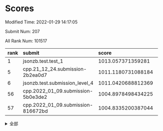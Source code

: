 # Scores

Modified Time: 2022-01-29 14:17:05

Submit Num: 207

All Rank Num: 101517

| rank |               submit               |       score        |       sigma        | pk_num |
| :--- | :--------------------------------- | :----------------- | :----------------- | :----- |
| 1    | jsonzb.test.test_1                 | 1013.057371359281  | 0.7914219320972055 | 1961   |
| 5    | cpp.21_12_24.submission-2b2ea0d7   | 1011.1180731088184 | 0.7696847473793074 | 1956   |
| 6    | jsonzb.test.submission_level_4     | 1011.0420688812369 | 0.7828541664085268 | 1964   |
| 56   | cpp.2022_01_09.submission-5b0e3de2 | 1004.8978498434225 | 0.7111962671186147 | 1964   |
| 57   | cpp.2022_01_09.submission-816672bd | 1004.8335200387044 | 0.7189630206522668 | 1963   |


<details>
<summary>全部</summary>

| rank |                 submit                 |       score        |       sigma        | pk_num |
| :--- | :------------------------------------- | :----------------- | :----------------- | :----- |
| 1    | jsonzb.test.test_1                     | 1013.057371359281  | 0.7914219320972055 | 1961   |
| 2    | gobigger.level_3.submission_level_3_49 | 1011.7174398675761 | 0.7694557766410322 | 1964   |
| 3    | gobigger.level_3.submission_level_3_24 | 1011.6871843153001 | 0.7919991089728612 | 1959   |
| 4    | gobigger.level_3.submission_level_3_0  | 1011.2805424742772 | 0.7538149802623249 | 1964   |
| 5    | cpp.21_12_24.submission-2b2ea0d7       | 1011.1180731088184 | 0.7696847473793074 | 1956   |
| 6    | jsonzb.test.submission_level_4         | 1011.0420688812369 | 0.7828541664085268 | 1964   |
| 7    | gobigger.level_3.submission_level_3_41 | 1010.9376307913797 | 0.7529186794160824 | 1963   |
| 8    | gobigger.level_3.submission_level_3_2  | 1010.8553926363935 | 0.7637003348355157 | 1961   |
| 9    | gobigger.level_3.submission_level_3_6  | 1010.8507355350198 | 0.7784244913481994 | 1972   |
| 10   | gobigger.level_3.submission_level_3_18 | 1010.6794581703303 | 0.7645676993958457 | 1958   |
| 11   | gobigger.level_3.submission_level_3_7  | 1010.6382420062071 | 0.7563219754419466 | 1961   |
| 12   | gobigger.level_3.submission_level_3_1  | 1010.565832340642  | 0.7600392224303891 | 1961   |
| 13   | gobigger.level_3.submission_level_3_34 | 1010.5125002315506 | 0.758704619344649  | 1959   |
| 14   | gobigger.level_3.submission_level_3_19 | 1010.505836411574  | 0.7442330137925496 | 1962   |
| 15   | gobigger.level_3.submission_level_3_39 | 1010.4819913229152 | 0.7426655417190001 | 1962   |
| 16   | gobigger.level_3.submission_level_3_14 | 1010.4377879053478 | 0.7536612116735546 | 1960   |
| 17   | gobigger.level_3.submission_level_3_9  | 1010.3237398775569 | 0.7699839170658427 | 1965   |
| 18   | gobigger.level_3.submission_level_3_45 | 1010.2836289026637 | 0.7515733899595611 | 1964   |
| 19   | gobigger.level_3.submission_level_3_37 | 1010.1305444819338 | 0.7432833254717247 | 1961   |
| 20   | gobigger.level_3.submission_level_3_35 | 1010.1258508154336 | 0.7522215872273827 | 1960   |
| 21   | gobigger.level_3.submission_level_3_17 | 1009.9035189000022 | 0.7616101636058334 | 1962   |
| 22   | gobigger.level_3.submission_level_3_40 | 1009.88985956331   | 0.7749718176146776 | 1964   |
| 23   | gobigger.level_3.submission_level_3_28 | 1009.8797325245918 | 0.7496736838417997 | 1960   |
| 24   | gobigger.level_3.submission_level_3_43 | 1009.8718494746448 | 0.7499088341305693 | 1962   |
| 25   | gobigger.level_3.submission_level_3_5  | 1009.8379930656486 | 0.7571544208663479 | 1964   |
| 26   | gobigger.level_3.submission_level_3_10 | 1009.8254734369119 | 0.7479085230348549 | 1965   |
| 27   | gobigger.level_3.submission_level_3_20 | 1009.777414887004  | 0.7591698184405553 | 1963   |
| 28   | gobigger.level_3.submission_level_3_42 | 1009.7434652376701 | 0.74541988581592   | 1963   |
| 29   | gobigger.level_3.submission_level_3_8  | 1009.73238281386   | 0.7706692790480956 | 1960   |
| 30   | gobigger.level_3.submission_level_3_4  | 1009.6967651982898 | 0.7538332837864554 | 1962   |
| 31   | gobigger.level_3.submission_level_3_47 | 1009.6820161906115 | 0.7565871842528623 | 1961   |
| 32   | gobigger.level_3.submission_level_3_44 | 1009.6239630927658 | 0.7393954988760248 | 1966   |
| 33   | gobigger.level_3.submission_level_3_22 | 1009.6172458161905 | 0.7408481125385804 | 1967   |
| 34   | gobigger.level_3.submission_level_3_30 | 1009.5851750566333 | 0.7602035852683671 | 1957   |
| 35   | gobigger.level_3.submission_level_3_15 | 1009.5789282866588 | 0.7530387449528575 | 1961   |
| 36   | gobigger.level_3.submission_level_3_29 | 1009.5680046202187 | 0.756712383004401  | 1962   |
| 37   | gobigger.level_3.submission_level_3_46 | 1009.5443646619137 | 0.7612194156028724 | 1962   |
| 38   | gobigger.level_3.submission_level_3_48 | 1009.5087384598366 | 0.7333198119596299 | 1960   |
| 39   | gobigger.level_3.submission_level_3_11 | 1009.4016308230666 | 0.7481414034220828 | 1966   |
| 40   | gobigger.level_3.submission_level_3_12 | 1009.3360938188403 | 0.7499967831122711 | 1956   |
| 41   | gobigger.level_3.submission_level_3_26 | 1009.333712123934  | 0.7637460708479564 | 1961   |
| 42   | gobigger.level_3.submission_level_3_27 | 1009.2834577276145 | 0.7530421954795461 | 1960   |
| 43   | gobigger.level_3.submission_level_3_31 | 1009.2613054920034 | 0.7545112125350831 | 1967   |
| 44   | gobigger.level_3.submission_level_3_13 | 1009.2205936449473 | 0.7583426286789927 | 1959   |
| 45   | gobigger.level_3.submission_level_3_32 | 1009.2073644653805 | 0.7548398694298833 | 1966   |
| 46   | gobigger.level_3.submission_level_3_16 | 1008.8604496569703 | 0.7469669123239895 | 1961   |
| 47   | gobigger.level_3.submission_level_3_33 | 1008.7012093949054 | 0.766149797192102  | 1964   |
| 48   | gobigger.level_3.submission_level_3_3  | 1008.6999358534879 | 0.7301573819961122 | 1964   |
| 49   | gobigger.level_3.submission_level_3_25 | 1008.6520016888317 | 0.745486507269946  | 1960   |
| 50   | gobigger.level_3.submission_level_3_38 | 1008.6428364938115 | 0.7582872524352314 | 1958   |
| 51   | gobigger.level_3.submission_level_3_36 | 1008.5860112287796 | 0.7321771729126585 | 1962   |
| 52   | gobigger.level_3.submission_level_3_23 | 1008.5672307895122 | 0.7631414497419932 | 1965   |
| 53   | gobigger.level_3.submission_level_3_21 | 1008.3948981698924 | 0.7523722040328766 | 1960   |
| 54   | gobigger.level_1.submission_level_1_33 | 1005.0754630188169 | 0.7177374158847768 | 1960   |
| 55   | gobigger.level_1.submission_level_1_27 | 1004.9184616494944 | 0.7229666663555205 | 1963   |
| 56   | cpp.2022_01_09.submission-5b0e3de2     | 1004.8978498434225 | 0.7111962671186147 | 1964   |
| 57   | cpp.2022_01_09.submission-816672bd     | 1004.8335200387044 | 0.7189630206522668 | 1963   |
| 58   | gobigger.level_1.submission_level_1_6  | 1004.7985024084842 | 0.7179223677507952 | 1960   |
| 59   | gobigger.level_1.submission_level_1_15 | 1004.6505922658861 | 0.7177381866358734 | 1961   |
| 60   | gobigger.level_1.submission_level_1_18 | 1004.3401935909366 | 0.7214358343964089 | 1962   |
| 61   | gobigger.level_1.submission_level_1_21 | 1004.3336453319397 | 0.724998692016292  | 1965   |
| 62   | gobigger.level_1.submission_level_1_12 | 1004.2965484596838 | 0.7100952248848597 | 1960   |
| 63   | gobigger.level_1.submission_level_1_0  | 1004.2580577097576 | 0.7098150623442727 | 1959   |
| 64   | gobigger.level_1.submission_level_1_25 | 1004.123685420128  | 0.7179303733247544 | 1961   |
| 65   | gobigger.level_1.submission_level_1_2  | 1004.1229575742933 | 0.7215598844828437 | 1962   |
| 66   | gobigger.level_1.submission_level_1_48 | 1003.9425586103578 | 0.720654199170431  | 1961   |
| 67   | gobigger.level_1.submission_level_1_4  | 1003.9353129908703 | 0.7090883126876987 | 1968   |
| 68   | gobigger.level_1.submission_level_1_36 | 1003.8703115788559 | 0.7226026892358401 | 1963   |
| 69   | gobigger.level_1.submission_level_1_20 | 1003.8455101386812 | 0.7145932924693622 | 1963   |
| 70   | gobigger.level_1.submission_level_1_37 | 1003.8028132216216 | 0.713443735200269  | 1962   |
| 71   | gobigger.level_1.submission_level_1_38 | 1003.7831960001613 | 0.7151045289586262 | 1960   |
| 72   | gobigger.level_1.submission_level_1_19 | 1003.7677039260167 | 0.719366937047137  | 1966   |
| 73   | gobigger.level_1.submission_level_1_22 | 1003.7341087877697 | 0.7139577047401823 | 1966   |
| 74   | gobigger.level_1.submission_level_1_40 | 1003.6654637052986 | 0.7093722449282461 | 1964   |
| 75   | gobigger.level_1.submission_level_1_11 | 1003.548607148886  | 0.7153800226042387 | 1961   |
| 76   | gobigger.level_1.submission_level_1_44 | 1003.5134457248146 | 0.7178091334453349 | 1962   |
| 77   | gobigger.level_1.submission_level_1_5  | 1003.5015241201587 | 0.7168278475189672 | 1965   |
| 78   | gobigger.level_1.submission_level_1_39 | 1003.4275758791505 | 0.7124087634798479 | 1962   |
| 79   | gobigger.level_1.submission_level_1_29 | 1003.3792522246202 | 0.7136010976000998 | 1961   |
| 80   | gobigger.level_1.submission_level_1_47 | 1003.3642807442217 | 0.7152154248381369 | 1963   |
| 81   | gobigger.level_1.submission_level_1_24 | 1003.3532440903745 | 0.7156117831867403 | 1964   |
| 82   | gobigger.level_1.submission_level_1_26 | 1003.2723577341824 | 0.7186276864456234 | 1964   |
| 83   | gobigger.level_1.submission_level_1_14 | 1003.2567758603585 | 0.7170762087325488 | 1965   |
| 84   | gobigger.level_1.submission_level_1_9  | 1003.2346048719331 | 0.7143057053109543 | 1965   |
| 85   | gobigger.level_1.submission_level_1_43 | 1003.2277284210313 | 0.7070369964462998 | 1964   |
| 86   | gobigger.level_1.submission_level_1_8  | 1003.1911823482407 | 0.7103857486614035 | 1957   |
| 87   | gobigger.level_1.submission_level_1_34 | 1003.1872258720747 | 0.7089339161508224 | 1966   |
| 88   | gobigger.level_1.submission_level_1_46 | 1003.0928797031542 | 0.7074664393882435 | 1962   |
| 89   | gobigger.level_1.submission_level_1_35 | 1003.0912798331573 | 0.7022187537986417 | 1962   |
| 90   | gobigger.level_1.submission_level_1_13 | 1003.0757926743994 | 0.717972904463605  | 1963   |
| 91   | gobigger.level_1.submission_level_1_32 | 1003.0424957231629 | 0.7179318512457558 | 1961   |
| 92   | gobigger.level_1.submission_level_1_10 | 1003.033108356023  | 0.7164929256152124 | 1963   |
| 93   | gobigger.level_1.submission_level_1_49 | 1002.9368682532598 | 0.7268461909644452 | 1964   |
| 94   | gobigger.level_1.submission_level_1_1  | 1002.9040004270216 | 0.7163768265613564 | 1961   |
| 95   | gobigger.level_1.submission_level_1_17 | 1002.9002936383795 | 0.7156264772219331 | 1956   |
| 96   | gobigger.level_1.submission_level_1_28 | 1002.8765875525963 | 0.7158330524017331 | 1961   |
| 97   | gobigger.level_1.submission_level_1_30 | 1002.8286570768356 | 0.7316282092882184 | 1960   |
| 98   | gobigger.level_1.submission_level_1_3  | 1002.4027014293491 | 0.709054144503441  | 1956   |
| 99   | gobigger.level_1.submission_level_1_7  | 1002.3611666623702 | 0.7026117732248948 | 1952   |
| 100  | gobigger.level_1.submission_level_1_42 | 1002.2957085064663 | 0.7030366192227288 | 1962   |
| 101  | gobigger.level_1.submission_level_1_16 | 1002.2824503479721 | 0.7193465756988738 | 1964   |
| 102  | gobigger.level_1.submission_level_1_45 | 1002.0788068695406 | 0.7156475421120606 | 1961   |
| 103  | gobigger.level_1.submission_level_1_23 | 1002.0520336526218 | 0.6986577651158892 | 1960   |
| 104  | gobigger.level_1.submission_level_1_31 | 1001.6964664564645 | 0.7212092223422986 | 1962   |
| 105  | gobigger.level_1.submission_level_1_41 | 1001.4269230064441 | 0.7038162766421208 | 1965   |
| 106  | gobigger.random.submission_random_15   | 997.5525613172188  | 0.7192187968924588 | 1964   |
| 107  | gobigger.random.submission_random_31   | 997.2207786346423  | 0.694665295894358  | 1962   |
| 108  | gobigger.random.submission_random_34   | 997.1439023651847  | 0.7013841833195011 | 1962   |
| 109  | gobigger.random.submission_random_49   | 997.0556530676072  | 0.7061373134479314 | 1963   |
| 110  | gobigger.random.submission_random_35   | 996.8170528784898  | 0.7151417479416047 | 1956   |
| 111  | gobigger.random.submission_random_40   | 996.8164691542853  | 0.7137594544641725 | 1963   |
| 112  | gobigger.random.submission_random_38   | 996.7306372206349  | 0.6981792260685062 | 1962   |
| 113  | gobigger.random.submission_random_37   | 996.5826069345813  | 0.7148962079260818 | 1965   |
| 114  | gobigger.random.submission_random_19   | 996.581306085907   | 0.7076721244950747 | 1962   |
| 115  | gobigger.random.submission_random_29   | 996.5213946235718  | 0.7232539323153565 | 1961   |
| 116  | gobigger.random.submission_random_30   | 996.5060239095126  | 0.7150936362491414 | 1962   |
| 117  | gobigger.random.submission_random_45   | 996.4948458771921  | 0.7017905021520086 | 1965   |
| 118  | gobigger.random.submission_random_11   | 996.4737462548868  | 0.7017040707573811 | 1962   |
| 119  | gobigger.random.submission_random_10   | 996.4728156885799  | 0.7176595746900617 | 1963   |
| 120  | gobigger.random.submission_random_36   | 996.4362027999604  | 0.715724970429553  | 1960   |
| 121  | gobigger.random.submission_random_44   | 996.3683223964124  | 0.7106078638865019 | 1960   |
| 122  | gobigger.random.submission_random_16   | 996.3607829520415  | 0.7155743493470222 | 1960   |
| 123  | gobigger.random.submission_random_22   | 996.3180769895278  | 0.6968710299790172 | 1965   |
| 124  | gobigger.random.submission_random_48   | 996.2943356592804  | 0.6954489681522824 | 1965   |
| 125  | gobigger.random.submission_random_7    | 996.2935289623053  | 0.7291312547318536 | 1958   |
| 126  | gobigger.random.submission_random_33   | 996.1500921485626  | 0.7140114662197439 | 1956   |
| 127  | gobigger.random.submission_random_21   | 996.1197522865647  | 0.7155235349768002 | 1959   |
| 128  | gobigger.random.submission_random_6    | 996.0860916107176  | 0.7284610004929464 | 1961   |
| 129  | gobigger.random.submission_random_39   | 995.9720898591838  | 0.7126746324991442 | 1961   |
| 130  | gobigger.random.submission_random_18   | 995.8492727380598  | 0.7193883827641085 | 1958   |
| 131  | gobigger.random.submission_random_47   | 995.8354752123347  | 0.7139735327813758 | 1962   |
| 132  | gobigger.random.submission_random_3    | 995.7105438493768  | 0.702888804476572  | 1964   |
| 133  | gobigger.random.submission_random_4    | 995.698350833528   | 0.709766388677098  | 1963   |
| 134  | gobigger.random.submission_random_32   | 995.652268756054   | 0.72344616847331   | 1962   |
| 135  | gobigger.random.submission_random_0    | 995.6416884725315  | 0.7230073341986993 | 1965   |
| 136  | gobigger.random.submission_random_46   | 995.5701625267914  | 0.7070824572634162 | 1961   |
| 137  | gobigger.random.submission_random_17   | 995.545287885088   | 0.71011593610514   | 1958   |
| 138  | gobigger.random.submission_random_41   | 995.5395413863748  | 0.7303007933193869 | 1962   |
| 139  | gobigger.random.submission_random_14   | 995.5314032651582  | 0.7221684896429877 | 1962   |
| 140  | gobigger.random.submission_random_26   | 995.4988250944748  | 0.7150786204702615 | 1958   |
| 141  | gobigger.random.submission_random_13   | 995.475595881981   | 0.7159968857564256 | 1961   |
| 142  | gobigger.random.submission_random_12   | 995.4572965679165  | 0.7119813367182245 | 1964   |
| 143  | gobigger.random.submission_random_43   | 995.3845185991885  | 0.7239803755030414 | 1960   |
| 144  | gobigger.random.submission_random_23   | 995.3260506457565  | 0.7086385669542314 | 1959   |
| 145  | gobigger.random.submission_random_2    | 995.3036602935116  | 0.7068457874175753 | 1961   |
| 146  | gobigger.random.submission_random_27   | 995.2941283852451  | 0.7191330602001101 | 1962   |
| 147  | gobigger.random.submission_random_9    | 995.2911557724578  | 0.724415544143445  | 1966   |
| 148  | gobigger.random.submission_random_42   | 995.2538064247677  | 0.7306108958174213 | 1958   |
| 149  | gobigger.random.submission_random_28   | 995.2464208069324  | 0.7119036869593003 | 1959   |
| 150  | gobigger.random.submission_random_1    | 995.1318207520208  | 0.7208342981029677 | 1963   |
| 151  | gobigger.random.submission_random_8    | 995.0530002829092  | 0.7147573488527311 | 1959   |
| 152  | gobigger.random.submission_random_24   | 994.991223993104   | 0.7067307942569528 | 1961   |
| 153  | gobigger.random.submission_random_20   | 994.8883261025089  | 0.7050943190118225 | 1958   |
| 154  | gobigger.random.submission_random_5    | 994.7336800538548  | 0.7111844703794292 | 1955   |
| 155  | gobigger.random.submission_random_25   | 994.4114537319665  | 0.7146933755157299 | 1957   |
| 156  | gobigger.level_2.submission_level_2_19 | 993.6997265238182  | 0.723337309800201  | 1963   |
| 157  | gobigger.level_2.submission_level_2_46 | 993.552451686844   | 0.7276073844803245 | 1964   |
| 158  | gobigger.level_2.submission_level_2_1  | 993.5350545694229  | 0.7270012334740807 | 1963   |
| 159  | gobigger.level_2.submission_level_2_8  | 993.4228513502069  | 0.746441698977771  | 1962   |
| 160  | gobigger.level_2.submission_level_2_27 | 993.1289310865086  | 0.7432666946356545 | 1960   |
| 161  | gobigger.level_2.submission_level_2_15 | 993.1275308255005  | 0.7498953874615031 | 1957   |
| 162  | gobigger.level_2.submission_level_2_36 | 993.1255562984327  | 0.7412803641312615 | 1957   |
| 163  | gobigger.level_2.submission_level_2_17 | 993.1159807086927  | 0.7394303498805097 | 1963   |
| 164  | gobigger.level_2.submission_level_2_3  | 993.0892776975635  | 0.7374224379504929 | 1959   |
| 165  | gobigger.level_2.submission_level_2_10 | 993.0510013627675  | 0.7581634072025621 | 1962   |
| 166  | gobigger.level_2.submission_level_2_4  | 993.0164785193434  | 0.7462518292158827 | 1958   |
| 167  | gobigger.level_2.submission_level_2_12 | 992.9057901082726  | 0.7561295579564028 | 1962   |
| 168  | gobigger.level_2.submission_level_2_33 | 992.8855558180333  | 0.7559583430780039 | 1962   |
| 169  | gobigger.level_2.submission_level_2_18 | 992.8343417275289  | 0.7287677705530803 | 1965   |
| 170  | gobigger.level_2.submission_level_2_42 | 992.7890201339633  | 0.7483184321032287 | 1961   |
| 171  | gobigger.level_2.submission_level_2_28 | 992.7128232722138  | 0.7490510655371396 | 1959   |
| 172  | gobigger.level_2.submission_level_2_14 | 992.6355220040001  | 0.7530640030590305 | 1959   |
| 173  | gobigger.level_2.submission_level_2_6  | 992.6206270275048  | 0.7630764061258206 | 1965   |
| 174  | gobigger.level_2.submission_level_2_39 | 992.6125447544388  | 0.7358922736869496 | 1963   |
| 175  | gobigger.level_2.submission_level_2_25 | 992.6028364180249  | 0.7292624427392767 | 1959   |
| 176  | gobigger.level_2.submission_level_2_40 | 992.4806852774901  | 0.7424622848121208 | 1956   |
| 177  | gobigger.level_2.submission_level_2_48 | 992.3938174933608  | 0.7476348541295561 | 1960   |
| 178  | gobigger.level_2.submission_level_2_41 | 992.3216313882536  | 0.7414191435351233 | 1963   |
| 179  | gobigger.level_2.submission_level_2_0  | 992.3051816884615  | 0.7467654300939416 | 1961   |
| 180  | gobigger.level_2.submission_level_2_30 | 992.249650432662   | 0.7480332456504217 | 1966   |
| 181  | gobigger.level_2.submission_level_2_9  | 992.1034596068143  | 0.7354268630001475 | 1962   |
| 182  | gobigger.level_2.submission_level_2_37 | 991.8633288499294  | 0.7288966996881273 | 1962   |
| 183  | gobigger.level_2.submission_level_2_11 | 991.8580304826033  | 0.7458631915755571 | 1958   |
| 184  | gobigger.level_2.submission_level_2_5  | 991.715227789781   | 0.769407982249947  | 1962   |
| 185  | gobigger.level_2.submission_level_2_47 | 991.6898540755151  | 0.738320050694901  | 1961   |
| 186  | gobigger.level_2.submission_level_2_24 | 991.5795601223286  | 0.7530386806468612 | 1958   |
| 187  | gobigger.level_2.submission_level_2_31 | 991.5605977568547  | 0.731766153726028  | 1964   |
| 188  | gobigger.level_2.submission_level_2_16 | 991.3625558170978  | 0.7426486895992563 | 1960   |
| 189  | gobigger.level_2.submission_level_2_32 | 991.3248532429837  | 0.7518105408920682 | 1962   |
| 190  | gobigger.level_2.submission_level_2_21 | 991.2668403085257  | 0.7602676641729496 | 1962   |
| 191  | gobigger.level_2.submission_level_2_38 | 991.2183091936006  | 0.7661530079187976 | 1961   |
| 192  | gobigger.level_2.submission_level_2_13 | 991.1764966841337  | 0.7478064866495738 | 1962   |
| 193  | gobigger.level_2.submission_level_2_35 | 991.1524394510914  | 0.7444984725773868 | 1965   |
| 194  | gobigger.level_2.submission_level_2_20 | 991.0864839540804  | 0.7500811079662025 | 1954   |
| 195  | gobigger.level_2.submission_level_2_23 | 991.0085237639723  | 0.7485057785241688 | 1958   |
| 196  | gobigger.level_2.submission_level_2_44 | 990.9824951113469  | 0.7508381569015057 | 1957   |
| 197  | gobigger.level_2.submission_level_2_7  | 990.880733846404   | 0.7326880005357524 | 1965   |
| 198  | gobigger.level_2.submission_level_2_29 | 990.7479763302464  | 0.7680116579896966 | 1964   |
| 199  | gobigger.level_2.submission_level_2_45 | 990.7338599198172  | 0.7357223814824774 | 1961   |
| 200  | gobigger.level_2.submission_level_2_43 | 990.4907177203967  | 0.7689640363115192 | 1962   |
| 201  | gobigger.level_2.submission_level_2_26 | 990.4747735337696  | 0.7626212687272049 | 1965   |
| 202  | gobigger.level_2.submission_level_2_2  | 990.2820462622773  | 0.7549660775744423 | 1964   |
| 203  | gobigger.level_2.submission_level_2_49 | 990.2375159467321  | 0.7731797631327687 | 1963   |
| 204  | gobigger.level_2.submission_level_2_22 | 990.0385194664184  | 0.7868826614765405 | 1964   |
| 205  | gobigger.level_2.submission_level_2_34 | 989.9544367586625  | 0.7931592124282534 | 1967   |
| 206  | gobigger.none.submission_none_1        | 977.0379447641637  | 1.325516172503546  | 1968   |
| 207  | gobigger.none.submission_none_0        | 975.7587368917534  | 1.4976687068248224 | 1962   |

</details>